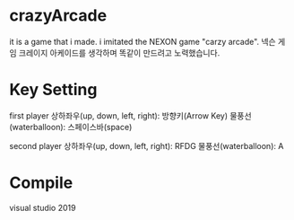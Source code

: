 # crazyArcade
it is a game that i made.
i imitated the NEXON game "carzy arcade".
넥슨 게임 크레이지 아케이드를 생각하며 똑같이 만드려고 노력했습니다.
# Key Setting
first player
상하좌우(up, down, left, right): 방향키(Arrow Key)
물풍선(waterballoon): 스페이스바(space)

second player
상하좌우(up, down, left, right): RFDG
물풍선(waterballoon): A
# Compile
visual studio 2019
